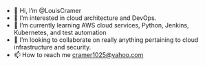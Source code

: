 - 👋 Hi, I’m @LouisCramer
- 👀 I’m interested in cloud architecture and DevOps.
- 🌱 I’m currently learning AWS cloud services, Python, Jenkins, Kubernetes, and test automation
- 💞️ I’m looking to collaborate on really anything pertaining to cloud infrastructure and security. 
- 📫 How to reach me cramer1025@yahoo.com

<!---
LouisCramer/LouisCramer is a ✨ special ✨ repository because its `README.md` (this file) appears on your GitHub profile.
You can click the Preview link to take a look at your changes.
--->
